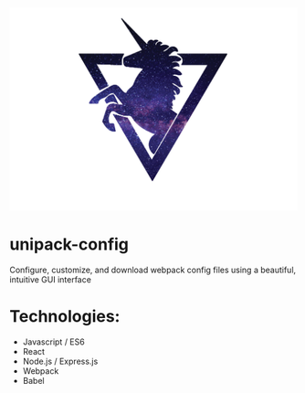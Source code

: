 ![Alt text](/logo.png)


# unipack-config
Configure, customize, and download webpack config files using a beautiful, intuitive GUI interface

# Technologies: 
* Javascript / ES6
* React
* Node.js / Express.js
* Webpack
* Babel
